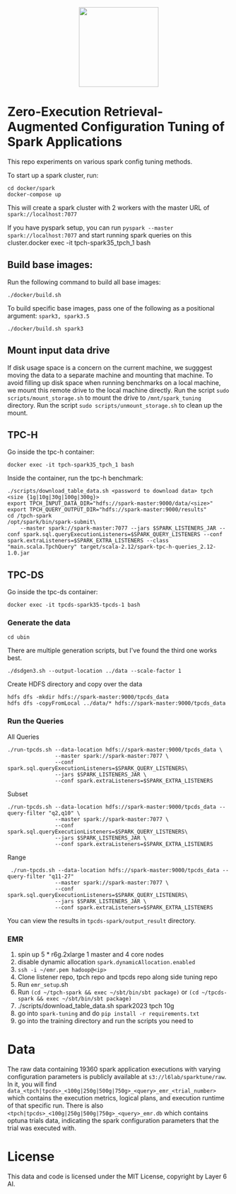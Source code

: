 <p align="center">
<a href="https://layer6.ai/"><img src="https://github.com/layer6ai-labs/DropoutNet/blob/master/logs/logobox.jpg" width="180"></a>
</p>

# Zero-Execution Retrieval-Augmented Configuration Tuning of Spark Applications 

This repo experiments on various spark config tuning methods.

To start up a spark cluster, run:
```
cd docker/spark
docker-compose up
```

This will create a spark cluster with 2 workers with the master URL of `spark://localhost:7077`

If you have pyspark setup, you can run `pyspark --master spark://localhost:7077` and start running spark queries on this cluster.docker exec -it tpch-spark35_tpch_1 bash

## Build base images:
Run the following command to build all base images:
```
./docker/build.sh
```


To build specific base images, pass one of the following as a positional argument: `spark3, spark3.5`
```
./docker/build.sh spark3
```
## Mount input data drive
If disk usage space is a concern on the current machine, we sugggest moving the data to a separate machine and mounting that machine. 
To avoid filling up disk space when running benchmarks on a local machine, we mount this remote drive to the local machine directly.  Run the script `sudo scripts/mount_storage.sh` to mount the drive to `/mnt/spark_tuning` directory.  Run the script `sudo scripts/unmount_storage.sh` to clean up the mount. 


## TPC-H
Go inside the tpc-h container:
```
docker exec -it tpch-spark35_tpch_1 bash
```

Inside the container, run the tpc-h benchmark:
```
./scripts/download_table_data.sh <password to download data> tpch <size {1g|10g|30g|100g|300g}>
export TPCH_INPUT_DATA_DIR="hdfs://spark-master:9000/data/<size>"
export TPCH_QUERY_OUTPUT_DIR="hdfs://spark-master:9000/results"
cd /tpch-spark
/opt/spark/bin/spark-submit\
    --master spark://spark-master:7077 --jars $SPARK_LISTENERS_JAR --conf spark.sql.queryExecutionListeners=$SPARK_QUERY_LISTENERS --conf spark.extraListeners=$SPARK_EXTRA_LISTENERS --class "main.scala.TpchQuery" target/scala-2.12/spark-tpc-h-queries_2.12-1.0.jar
```

## TPC-DS

Go inside the tpc-ds container: 
```
docker exec -it tpcds-spark35-tpcds-1 bash
```


### Generate the data
```
cd ubin
```
There are multiple generation scripts, but I've found the third one works best. 
```
./dsdgen3.sh --output-location ../data --scale-factor 1
```
Create HDFS directory and copy over the data
```
hdfs dfs -mkdir hdfs://spark-master:9000/tpcds_data
hdfs dfs -copyFromLocal ../data/* hdfs://spark-master:9000/tpcds_data
```

### Run the Queries

All Queries
```
./run-tpcds.sh --data-location hdfs://spark-master:9000/tpcds_data \
               --master spark://spark-master:7077 \
               --conf spark.sql.queryExecutionListeners=$SPARK_QUERY_LISTENERS\
               --jars $SPARK_LISTENERS_JAR \
               --conf spark.extraListeners=$SPARK_EXTRA_LISTENERS  

```

Subset
```
./run-tpcds.sh --data-location hdfs://spark-master:9000/tpcds_data --query-filter "q2,q10" \
               --master spark://spark-master:7077 \
               --conf spark.sql.queryExecutionListeners=$SPARK_QUERY_LISTENERS\
               --jars $SPARK_LISTENERS_JAR \
               --conf spark.extraListeners=$SPARK_EXTRA_LISTENERS  
```

 Range
```
 ./run-tpcds.sh --data-location hdfs://spark-master:9000/tpcds_data --query-filter "q11-27" 
               --master spark://spark-master:7077 \
               --conf spark.sql.queryExecutionListeners=$SPARK_QUERY_LISTENERS\
               --jars $SPARK_LISTENERS_JAR \
               --conf spark.extraListeners=$SPARK_EXTRA_LISTENERS  
```
You can view the results in `tpcds-spark/output_result` directory. 

### EMR
1. spin up 5 * r6g.2xlarge   1 master and 4 core nodes
2. disable dynamic allocation `spark.dynamicAllocation.enabled`
3. `ssh -i ~/emr.pem hadoop@<ip>`
4. Clone listener repo, tpch repo and tpcds repo along side tuning repo
5. Run `emr_setup`.sh
6. Run `(cd ~/tpch-spark && exec ~/sbt/bin/sbt package)` or `(cd ~/tpcds-spark && exec ~/sbt/bin/sbt package)`
7. ./scripts/download_table_data.sh spark2023 tpch 10g
8. go into `spark-tuning` and do `pip install -r requirements.txt`
9. go into the training directory and run the scripts you need to

# Data
The raw data containing 19360 spark application executions with varying configuration parameters is publicly available at `s3://l6lab/sparktune/raw`. In it, you will find `data_<tpch|tpcds>_<100g|250g|500g|750g>_<query>_emr_<trial_number>` 
which contains the execution metrics, logical plans, and execution runtime of that specific run. There is also `<tpch|tpcds>_<100g|250g|500g|750g>_<query>_emr.db`
which contains optuna trials data, indicating the spark configuration parameters that the trial was executed with.

# License
This data and code is licensed under the MIT License, copyright by Layer 6 AI.
